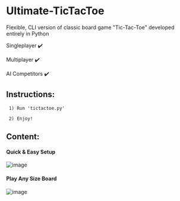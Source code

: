 # Ultimate-TicTacToe
Flexible, CLI version of classic board game "Tic-Tac-Toe" developed entirely in Python

Singleplayer ✔️

Multiplayer ✔️

AI Competitors ✔️


## Instructions:

     1) Run 'tictactoe.py'
    
     2) Enjoy!


## Content:

#### Quick & Easy Setup
![image](https://user-images.githubusercontent.com/87337676/179878414-10d58cab-4b3f-4b78-aad5-ef76edccc0c7.png)

#### Play Any Size Board
![image](https://user-images.githubusercontent.com/87337676/179877623-88dfaf5f-2982-4d88-866b-6e544e5ab484.png)
